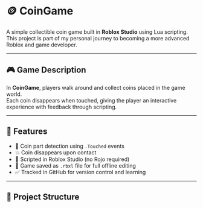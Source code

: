 # 🪙 CoinGame

A simple collectible coin game built in **Roblox Studio** using Lua scripting.  
This project is part of my personal journey to becoming a more advanced Roblox and game developer.

---

## 🎮 Game Description

In **CoinGame**, players walk around and collect coins placed in the game world.  
Each coin disappears when touched, giving the player an interactive experience with feedback through scripting.

---

## 🧠 Features

- 🔘 Coin part detection using `.Touched` events
- 💥 Coin disappears upon contact
- 🧩 Scripted in Roblox Studio (no Rojo required)
- 💾 Game saved as `.rbxl` file for full offline editing
- ✅ Tracked in GitHub for version control and learning

---

## 📁 Project Structure

